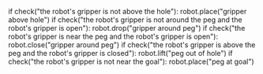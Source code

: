 

if check("the robot's gripper is not above the hole"):
        robot.place("gripper above hole")
    if check("the robot's gripper is not around the peg and the robot's gripper is open"):
        robot.drop("gripper around peg")
    if check("the robot's gripper is near the peg and the robot's gripper is open"):
        robot.close("gripper around peg")
    if check("the robot's gripper is above the peg and the robot's gripper is closed"):
        robot.lift("peg out of hole")
    if check("the robot's gripper is not near the goal"):
        robot.place("peg at goal")